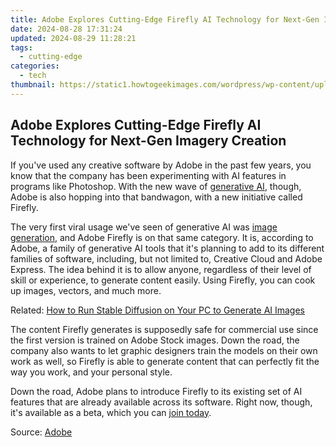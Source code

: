 ```yaml
---
title: Adobe Explores Cutting-Edge Firefly AI Technology for Next-Gen Imagery Creation
date: 2024-08-28 17:31:24
updated: 2024-08-29 11:28:21
tags:
  - cutting-edge
categories:
  - tech
thumbnail: https://static1.howtogeekimages.com/wordpress/wp-content/uploads/2023/01/adobe.jpg
---
```


## Adobe Explores Cutting-Edge Firefly AI Technology for Next-Gen Imagery Creation

If you've used any creative software by Adobe in the past few years, you know that the company has been experimenting with AI features in programs like Photoshop. With the new wave of [generative AI](https://unlock-android.techidaily.com/7-ways-to-unlock-a-locked-xiaomi-redmi-k70-phone-by-drfone-android/), though, Adobe is also hopping into that bandwagon, with a new initiative called Firefly.

 The very first viral usage we've seen of generative AI was [image generation](https://unlock-android.techidaily.com/7-ways-to-unlock-a-locked-xiaomi-redmi-k70-phone-by-drfone-android/), and Adobe Firefly is on that same category. It is, according to Adobe, a family of generative AI tools that it's planning to add to its different families of software, including, but not limited to, Creative Cloud and Adobe Express. The idea behind it is to allow anyone, regardless of their level of skill or experience, to generate content easily. Using Firefly, you can cook up images, vectors, and much more.

Related: [How to Run Stable Diffusion on Your PC to Generate AI Images](https://unlock-android.techidaily.com/7-ways-to-unlock-a-locked-xiaomi-redmi-k70-phone-by-drfone-android/) 

 The content Firefly generates is supposedly safe for commercial use since the first version is trained on Adobe Stock images. Down the road, the company also wants to let graphic designers train the models on their own work as well, so Firefly is able to generate content that can perfectly fit the way you work, and your personal style.

 Down the road, Adobe plans to introduce Firefly to its existing set of AI features that are already available across its software. Right now, though, it's available as a beta, which you can [join today](https://www.adobe.com/sensei/generative-ai/firefly.html).

 Source: [Adobe](https://www.businesswire.com/news/home/20230321005451/en/Adobe-Unveils-Firefly-a-Family-of-new-Creative-Generative-AI)

<ins class="adsbygoogle"
     style="display:block"
     data-ad-format="autorelaxed"
     data-ad-client="ca-pub-7571918770474297"
     data-ad-slot="1223367746"></ins>



<ins class="adsbygoogle"
     style="display:block"
     data-ad-client="ca-pub-7571918770474297"
     data-ad-slot="8358498916"
     data-ad-format="auto"
     data-full-width-responsive="true"></ins>
